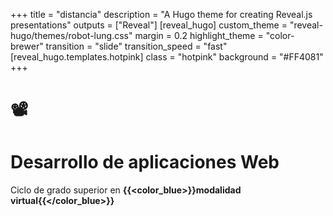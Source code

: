 +++
title = "distancia"
description = "A Hugo theme for creating Reveal.js presentations"
outputs = ["Reveal"]
[reveal_hugo]
custom_theme = "reveal-hugo/themes/robot-lung.css"
margin = 0.2
highlight_theme = "color-brewer"
transition = "slide"
transition_speed = "fast"
[reveal_hugo.templates.hotpink]
class = "hotpink"
background = "#FF4081"
+++

# 📽️

# Desarrollo de aplicaciones Web

Ciclo de grado superior en **{{<color_blue>}}modalidad virtual{{</color_blue>}}**

[//]: # (~ made by [hugo framework]&#40;https://gohugo.io/&#41;<br /> using [reveal theme]&#40;https://themes.gohugo.io/themes/reveal-hugo/&#41;.<br /> developer by [Manuel Romero]&#40;https://www.linkedin.com/in/manuel-romero-66524065/&#41;~)